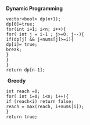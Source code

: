 **Dynamic Programming**
```
vector<bool> dp(n+1);
dp[0]=true;
for(int i=1; i<n; i++){
for( int j = i-1 ; j>=0; j--){
if(dp[j] && j+nums[j]>=i){
dp[i]= true;
break;
}
}
}
return dp[n-1];
```
​
**Greedy**
```
int reach =0;
for( int i=0; i<n; i++){
if (reach<i) return false;
reach = max(reach, i+nums[i]);
}
return true;
```